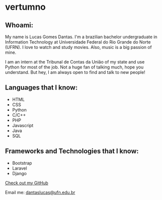 # vertumno

## Whoami:

My name is Lucas Gomes Dantas. I'm a brazilian bachelor undergraduate in Information Technology at Universidade Federal do Rio Grande do Norte (UFRN). I love to watch and study movies. Also, music is a big passion of mine.

I am an intern at the Tribunal de Contas da União of my state and use Python for most of the job. Not a huge fan of talking much, hope you understand. But hey, I am always open to find and talk to new people!


## Languages that I know:

- HTML
- CSS
- Python
- C/C++
- PHP
- Javascript
- Java
- SQL


## Frameworks and Technologies that I know:

- Bootstrap
- Laravel
- Django


[Check out my GitHub](https://github.com/vertumno)

Email me: dantaslucas@ufn.edu.br